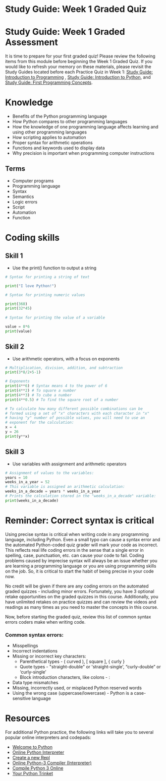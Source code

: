 # Study Guide: Week 1 Graded Quiz

# Study Guide: Week 1 Graded Assessment

It is time to prepare for your first graded quiz! Please review the following items from this module before beginning the Week 1 Graded Quiz. If you would like to refresh your memory on these materials, please revisit the Study Guides located before each Practice Quiz in Week 1: [Study Guide: Introduction to Programming](https://www.coursera.org/learn/python-crash-course/supplement/JNRad/study-guide-introduction-to-programming) , [Study Guide: Introduction to Python](https://www.coursera.org/learn/python-crash-course/supplement/BqgFu/study-guide-introduction-to-python), and [Study Guide: First Programming Concepts](https://www.coursera.org/learn/python-crash-course/supplement/e5FGg/study-guide-first-programming-concepts).

# Knowledge

- Benefits of the Python programming language
- How Python compares to other programming languages
- How the knowledge of one programming language affects learning and using other programming languages
- How scripting applies to automation
- Proper syntax for arithmetic operations
- Functions and keywords used to display data 
- Why precision is important when programming computer instructions

## Terms

- Computer programs
- Programming language
- Syntax
- Semantics
- Logic errors
- Script
- Automation
- Function

# Coding skills

## **Skill 1**

- Use the print() function to output a string
```python
# Syntax for printing a string of text

print("I love Python!")

# Syntax for printing numeric values

print(360)
print(32*45)
 
# Syntax for printing the value of a variable

value = 8*6
print(value)
```
## **Skill 2**

- Use arithmetic operators, with a focus on exponents
```python
# Multiplication, division, addition, and subtraction
print(3*8/2+5-1)

# Exponents
print(4**6) # Syntax means 4 to the power of 6
print(4**2) # To square a number
print(4**3) # To cube a number
print(4**0.5) # To find the square root of a number

# To calculate how many different possible combinations can be
# formed using a set of "x" characters with each character in "x"
# having "y" number of possible values, you will need to use an 
# exponent for the calculation:
x = 4
y = 26
print(y**x)
```
## **Skill 3**

- Use variables with assignment and arithmetic operators
```python
# Assignment of values to the variables:
years = 10
weeks_in_a_year = 52
# This variable is assigned an arithmetic calculation:
weeks_in_a_decade = years * weeks_in_a_year
# Prints the calculation stored in the "weeks_in_a_decade" variable:
print(weeks_in_a_decade)
```

# Reminder: Correct syntax is critical

Using precise syntax is critical when writing code in any programming language, including Python. Even a small typo can cause a syntax error and the automated Python-coded quiz grader will mark your code as incorrect. This reflects real life coding errors in the sense that a single error in spelling, case, punctuation, etc. can cause your code to fail. Coding problems caused by imprecise syntax will always be an issue whether you are learning a programming language or you are using programming skills on the job. So, it is critical to start the habit of being precise in your code now. 

No credit will be given if there are any coding errors on the automated graded quizzes - including minor errors. Fortunately, you have 3 optional retake opportunities on the graded quizzes in this course. Additionally, you have unlimited retakes on practice quizzes and can review the videos and readings as many times as you need to master the concepts in this course.  

Now, before starting the graded quiz, review this list of common syntax errors coders make when writing code.

### **Common syntax errors:**

- Misspellings
- Incorrect indentations
- Missing or incorrect key characters:
    - Parenthetical types - ( curved ), [ square ], { curly }
    - Quote types - "straight-double" or 'straight-single', “curly-double” or ‘curly-single’
    - Block introduction characters, like colons - :
- Data type mismatches
- Missing, incorrectly used, or misplaced Python reserved words
- Using the wrong case (uppercase/lowercase) - Python is a case-sensitive language 

# Resources

For additional Python practice, the following links will take you to several popular online interpreters and codepads:

- [Welcome to Python](https://www.python.org/shell/)
- [Online Python Interpreter](https://www.onlinegdb.com/online_python_interpreter)
- [Create a new Repl](https://repl.it/languages/python3)
- [Online Python-3 Compiler (Interpreter)](https://www.tutorialspoint.com/execute_python3_online.php)
- [Compile Python 3 Online](https://rextester.com/l/python3_online_compiler)
- [Your Python Trinket](https://trinket.io/python3)